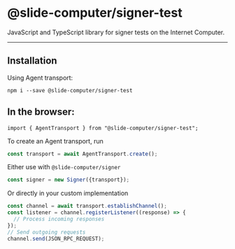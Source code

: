 # @slide-computer/signer-test

JavaScript and TypeScript library for signer tests on the Internet Computer.

---

## Installation

Using Agent transport:

```
npm i --save @slide-computer/signer-test
```

## In the browser:

```
import { AgentTransport } from "@slide-computer/signer-test";
```

To create an Agent transport, run

```js
const transport = await AgentTransport.create();
```

Either use with `@slide-computer/signer`

```js
const signer = new Signer({transport});
```

Or directly in your custom implementation

```js
const channel = await transport.establishChannel();
const listener = channel.registerListener((response) => {
  // Process incoming responses
});
// Send outgoing requests
channel.send(JSON_RPC_REQUEST);
```
